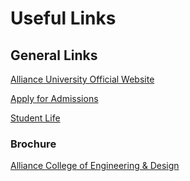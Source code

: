 # Useful Links

## General Links
[Alliance University Official Website](https://www.alliance.edu.in/)

[Apply for Admissions](https://apply.alliance.edu.in/)

[Student Life](https://www.alliance.edu.in/dosss/)

### Brochure
[Alliance College of Engineering & Design](https://drive.google.com/file/d/1e2h5tKnhSq5cGuoQeCzo3Q8LNqPMIIcv/view?usp=sharing)
